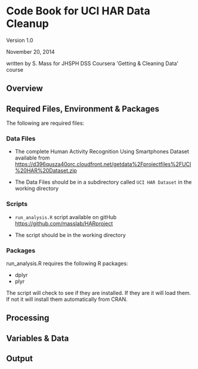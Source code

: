 # Code Book for UCI HAR Data Cleanup
Version 1.0

November 20, 2014

written by S. Mass for JHSPH DSS Coursera 'Getting & Cleaning Data' course

## Overview



## Required Files, Environment & Packages
The following are required files:

### Data Files
- The complete Human Activity Recognition Using Smartphones Dataset available from https://d396qusza40orc.cloudfront.net/getdata%2Fprojectfiles%2FUCI%20HAR%20Dataset.zip

- The Data Files should be in a subdirectory called `UCI HAR Dataset` in the working directory

### Scripts
- `run_analysis.R` script available on gitHub https://github.com/masslab/HARproject

- The script should be in the working directory

### Packages
run_analysis.R requires the following R packages:

- dplyr
- plyr

The script will check to see if they are installed.  If they are it will load them.  If not it will install them automatically from CRAN.


## Processing



## Variables & Data



## Output